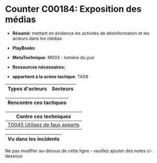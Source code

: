 # Counter C00184: Exposition des médias

* **Résumé**: mettant en évidence les activités de désinformation et les acteurs dans les médias

* **PlayBooks**:

* **MetaTechnique**: M003 - lumière du jour

* **Ressources nécessaires:**

* **appartient à la scène tactique**: TA08


|Types d'acteurs |Secteurs |
|----------- |------- |



|Rencontre ces tactiques |
|---------------------- |



|Contre ces techniques |
|------------------------- |
|[T0045 Utilisez de faux experts](../../generated_pages/techniques/T0045.md) |



|Vu dans les incidents |
|----------------- |


Ne pas modifier au-dessus de cette ligne - veuillez ajouter des notes ci-dessous